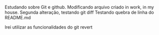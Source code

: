 Estudando sobre Git e github.
Modificando arquivo criado in work, in my house.
Segunda alteração, testando git diff
Testando quebra de linha do README.md

Irei utilizar as funcionalidades do git revert